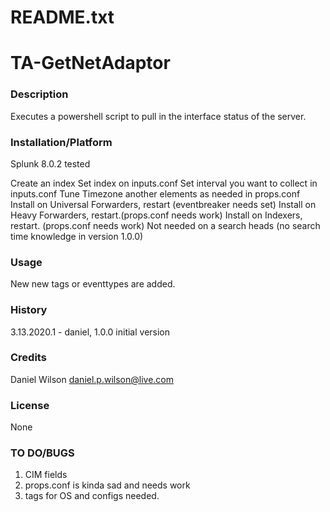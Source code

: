 # README.txt

# TA-GetNetAdaptor
### Description
Executes a powershell script to pull in the interface status of the server. 

### Installation/Platform
Splunk 8.0.2 tested

Create an index
Set index on inputs.conf
Set interval you want to collect in inputs.conf
Tune Timezone another elements as needed in props.conf
Install on Universal Forwarders, restart (eventbreaker needs set)
Install on Heavy Forwarders, restart.(props.conf needs work)
Install on Indexers, restart.  (props.conf needs work)
Not needed on a search heads (no search time knowledge in version 1.0.0)

### Usage
New new tags or eventtypes are added. 

### History
3.13.2020.1 - daniel, 1.0.0 initial version

### Credits
Daniel Wilson <daniel.p.wilson@live.com>

### License
None

### TO DO/BUGS
1) CIM fields 
2) props.conf is kinda sad and needs work
3) tags for OS and configs needed. 
